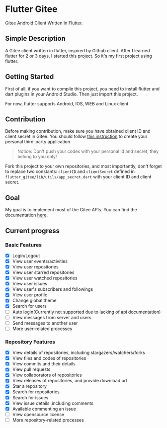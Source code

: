 # Flutter Gitee

Gitee Android Client Written In Flutter.

## Simple Description

A Gitee client written in flutter, inspired by Github client. After I learned flutter for 2 or 3 days, I started this project. So it's my first project using flutter.

## Getting Started

First of all, if you want to compile this project, you need to install flutter and dart plugins in your Android Studio. Then just import this project. 

For now, flutter supports Android, IOS, WEB and Linux client.

## Contribution

Before making contribution, make sure you have obtained client ID and client secret in Gitee. You should follow [this instruction](https://gitee.com/api/v5/oauth_doc#/list-item-3) to create your personal third-party application.

> Notice: Don't push your codes with your personal id and secret, they belong to you only!

Fork this project to your own repositories, and most importantly, don't forget to replace two constants: `clientID` and `clientSecret` defined in `flutter_gitee/lib/utils/app_secret.dart` with your client ID and client secret.  

## Goal

My goal is to implement most of the Gitee APIs. You can find the documentation [here](https://gitee.com/api/v5/swagger).

## Current progress

### Basic Features

- [x] Login/Logout
- [x] View user events/activities
- [x] View user repositories
- [x] View user starred repositories
- [x] View user watched repositories
- [x] View user issues
- [x] View user's subscribers and followings
- [x] View user profile
- [x] Change global theme
- [x] Search for users
- [ ] Auto login(Currently not supported due to lacking of api documentation)
- [ ] View messages from server and users
- [ ] Send messages to another user
- [ ] More user-related processes

### Repository Features

- [x] View details of repositories, including stargazers/watchers/forks
- [x] View files and codes of repositories
- [x] View commits and their details
- [x] View pull requests
- [x] View collaborators of repositories
- [x] View releases of repositories, and provide download url
- [x] Star a repository
- [x] Search for repositories
- [x] Search for issues
- [x] View issue details ,including comments
- [x] Available commenting an issue
- [ ] View opensource license
- [ ] More repository-related processes